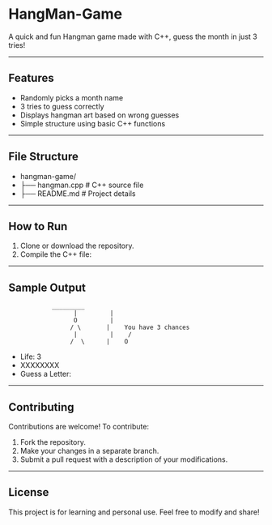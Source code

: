 # HangMan-Game
A quick and fun Hangman game made with C++, guess the month in just 3 tries!

---

## Features

- Randomly picks a month name
- 3 tries to guess correctly
- Displays hangman art based on wrong guesses
- Simple structure using basic C++ functions

---

## File Structure
- hangman-game/
- ├── hangman.cpp    # C++ source file
- ├── README.md      # Project details

---

## How to Run

1. Clone or download the repository.
2. Compile the C++ file:

---

## Sample Output

				_________
			          |         |
			          O         |
			         / \       |    You have 3 chances
			          |         |    /
			         /  \      |    O
- Life: 3
- XXXXXXXX
- Guess a Letter:

---

## Contributing
Contributions are welcome! To contribute:

1. Fork the repository.
2. Make your changes in a separate branch.
3. Submit a pull request with a description of your modifications.

---

## License
This project is for learning and personal use. Feel free to modify and share!
